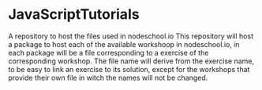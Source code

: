 # JavaScriptTutorials
A repository to host the files used in nodeschool.io
This repository will host a package to host each of the available workshoop in nodeschool.io, in each package will be a file corresponding to a exercise of the corresponding workshop. The file name will derive from the exercise name, to be easy to link an exercise to its solution, except for the workshops that provide their own file in witch the names will not be changed. 
